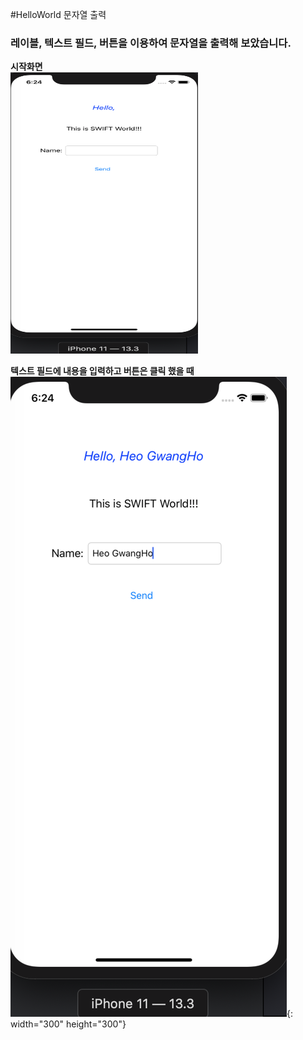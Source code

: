 #HelloWorld 문자열 출력  
### 레이블, 텍스트 필드, 버튼을 이용하여 문자열을 출력해 보았습니다.  


**시작화면**  
<img src="/img/1.png" width="300" height="450">


**텍스트 필드에 내용을 입력하고 버튼은 클릭 했을 때**
![출력화면](/img/2.png){: width="300" height="300"}
